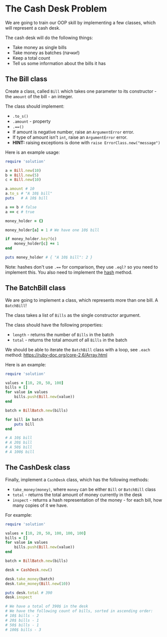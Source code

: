 # The Cash Desk Problem

We are going to train our OOP skill by implementing a few classes, which will represent a cash desk.

The cash desk will do the following things:

* Take money as single bills
* Take money as batches (пачки!)
* Keep a total count
* Tell us some information about the bills it has

## The Bill class

Create a class, called `Bill` which takes one parameter to its constructor - the `amount` of the bill - an integer.

The class should implement:

* `.to_s()`
* `.amount` - property
* `.==()`
* If amount is negative number, raise an `ArgumentError` error.
* If type of amount isn't `int`, raise an `ArgumentError` error.
* **HINT:** raising exceptions is done with `raise ErrorClass.new("message")`

Here is an example usage:

```ruby
require 'solution'

a = Bill.new(10)
b = Bill.new(5)
c = Bill.new(10)

a.amount # 10
a.to_s # "A 10$ bill"
puts   # A 10$ bill

a == b # false
a == c # true

money_holder = {}

money_holder[a] = 1 # We have one 10$ bill

if money_holder.key?(c)
    money_holder[c] += 1
end

puts money_holder # { "A 10$ bill": 2 }
```

Note: hashes don't use `.==` for comparison, they use `.eql?` so you need to implement this.
You also need to implement the [hash](https://ruby-doc.org/core-2.2.0/Object.html#method-i-hash) method.

## The BatchBill class

We are going to implement a class, which represents more than one bill. A `BatchBill`!

The class takes a list of `Bills` as the single constructor argument.

The class should have the following properties:

* `length` - returns the number of `Bills` in the batch
* `total` - returns the total amount of all `Bills` in the batch

We should be able to iterate the `BatchBill` class with a loop, see `.each` method:
https://ruby-doc.org/core-2.6/Array.html

Here is an example:

```ruby
require 'solution'

values = [10, 20, 50, 100]
bills = []
for value in values
    bills.push(Bill.new(value))
end

batch = BillBatch.new(bills)

for bill in batch
    puts bill
end

# A 10$ bill
# A 20$ bill
# A 50$ bill
# A 100$ bill
```

## The CashDesk class

Finally, implement a `CashDesk` class, which has the following methods:

* `take_money(money)`, where `money` can be either `Bill` or `BatchBill` class
* `total` - returns the total amount of money currently in the desk
* `inspect` - returns a hash representation of the money - for each bill, how many copies of it we have.

For example:

```ruby
require 'solution'

values = [10, 20, 50, 100, 100, 100]
bills = []
for value in values
    bills.push(Bill.new(value))
end

batch = BillBatch.new(bills)

desk = CashDesk.new()

desk.take_money(batch)
desk.take_money(Bill.new(10))

puts desk.total # 390
desk.inspect

# We have a total of 390$ in the desk
# We have the following count of bills, sorted in ascending order:
# 10$ bills - 2
# 20$ bills - 1
# 50$ bills - 1
# 100$ bills - 3

```
